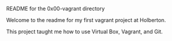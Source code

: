 README for the 0x00-vagrant directory

Welcome to the readme for my first vagrant project at Holberton.

This project taught me how to use Virtual Box, Vagrant, and Git. 
